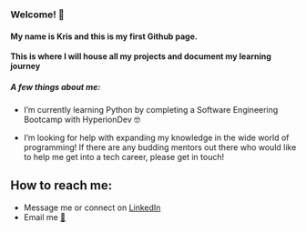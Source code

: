 ### Welcome! 👋
#### My name is Kris and this is my first Github page.

**This is where I will house all my projects and document my learning journey**
##### A few things about me:
- I’m currently learning Python by completing a Software Engineering Bootcamp with HyperionDev :nerd_face:

- I’m looking for help with expanding my knowledge in the wide world of programming! If there are any budding mentors out there who would like to help me get into a tech career, please get in touch!

## **How to reach me:** 
  - Message me or connect on [LinkedIn](https://www.linkedin.com/in/kris-oreilly/)
  - Email me [:e-mail:](mailto:reilly16988@gmail.com)


